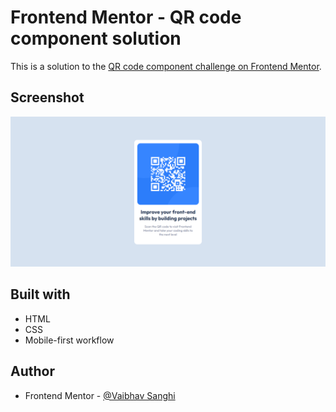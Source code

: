 # Frontend Mentor - QR code component solution

This is a solution to the [QR code component challenge on Frontend Mentor](https://www.frontendmentor.io/challenges/qr-code-component-iux_sIO_H).

## Screenshot

![](./result.png)

## Built with

- HTML
- CSS
- Mobile-first workflow

## Author

- Frontend Mentor - [@Vaibhav Sanghi](https://www.frontendmentor.io/profile/Vaibhav-Sanghi)

